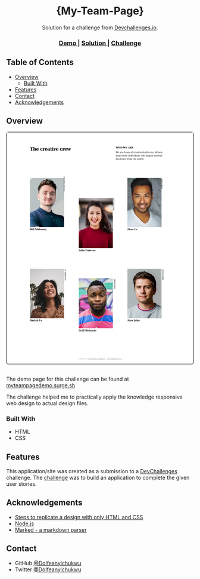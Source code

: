 <!-- Please update value in the {}  -->

<h1 align="center">{My-Team-Page}</h1>

<div align="center">
   Solution for a challenge from  <a href="http://devchallenges.io" target="_blank">Devchallenges.io</a>.
</div>

<div align="center">
  <h3>
    <a href="https://myteampagedemo.surge.sh">
      Demo
    </a>
    <span> | </span>
    <a href="https://github.com/DoIfeanyichukwu/my-team-page-master">
      Solution
    </a>
    <span> | </span>
    <a href="https://devchallenges.io/challenges/hhmesazsqgKXrTkYkt0U">
      Challenge
    </a>
  </h3>
</div>

<!-- TABLE OF CONTENTS -->

## Table of Contents

- [Overview](#overview)
  - [Built With](#built-with)
- [Features](#features)
- [Contact](#contact)
- [Acknowledgements](#acknowledgements)

<!-- OVERVIEW -->

## Overview

<div align="center" style="border: 1px solid black; border-radius: 5px;">
  <img src="./Devchallenges1440.png">
</div>


<br>

The demo page for this challenge can be found at [myteampagedemo.surge.sh]("https://myteampage.surge.sh")

The challenge helped me to practically apply the knowledge responsive web design to actual design files.

### Built With

<!-- This section should list any major frameworks that you built your project using. Here are a few examples.-->

- HTML
- CSS

## Features

<!-- List the features of your application or follow the template. Don't share the figma file here :) -->

This application/site was created as a submission to a [DevChallenges](https://devchallenges.io/challenges) challenge. The [challenge](https://devchallenges.io/challenges/hhmesazsqgKXrTkYkt0U) was to build an application to complete the given user stories.


## Acknowledgements

<!-- This section should list any articles or add-ons/plugins that helps you to complete the project. This is optional but it will help you in the future. For exmpale -->

- [Steps to replicate a design with only HTML and CSS](https://devchallenges-blogs.web.app/how-to-replicate-design/)
- [Node.js](https://nodejs.org/)
- [Marked - a markdown parser](https://github.com/chjj/marked)

## Contact

- GitHub [@DoIfeanyichukwu](https://{github.com/DoIfeanyichukwu})
- Twitter [@DoIfeanyichukwu](https://{twitter.com/DoIfeanyichukwu})
